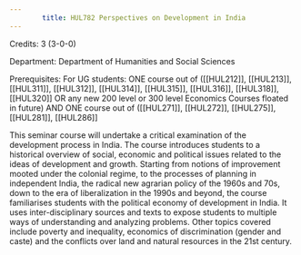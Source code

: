 ```yaml
---
        title: HUL782 Perspectives on Development in India
---
```

Credits: 3 (3-0-0)

Department: Department of Humanities and Social Sciences

Prerequisites: For UG students: ONE course out of ([[HUL212]], [[HUL213]], [[HUL311]], [[HUL312]], [[HUL314]], [[HUL315]], [[HUL316]], [[HUL318]], [[HUL320]] OR any new 200 level or 300 level Economics Courses floated in future) AND ONE course out of ([[HUL271]], [[HUL272]], [[HUL275]], [[HUL281]], [[HUL286]]

This seminar course will undertake a critical examination of the development process in India. The course introduces students to a historical overview of social, economic and political issues related to the ideas of development and growth. Starting from notions of improvement mooted under the colonial regime, to the processes of planning in independent India, the radical new agrarian policy of the 1960s and 70s, down to the era of liberalization in the 1990s and beyond, the course familiarises students with the political economy of development in India. It uses inter-disciplinary sources and texts to expose students to multiple ways of understanding and analyzing problems. Other topics covered include poverty and inequality, economics of discrimination (gender and caste) and the conflicts over land and natural resources in the 21st century.